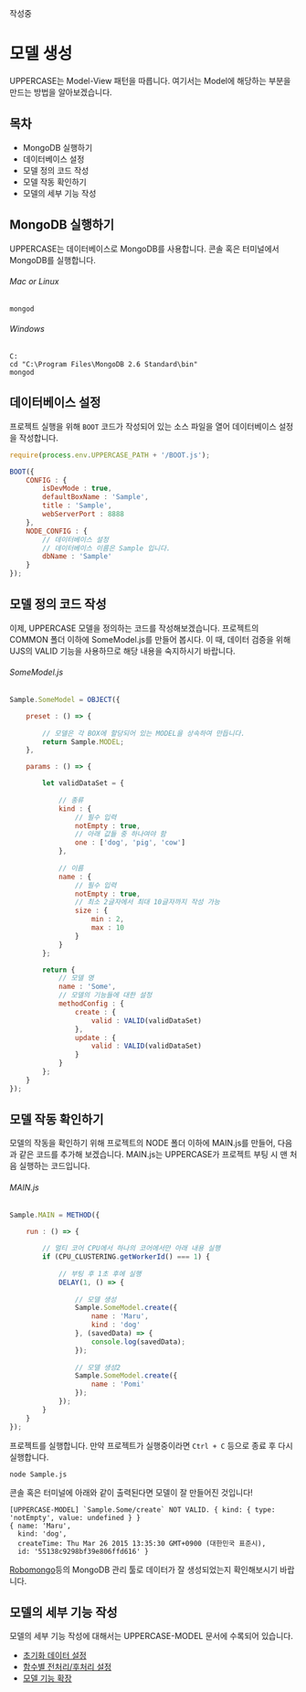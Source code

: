 작성중

# 모델 생성
UPPERCASE는 Model-View 패턴을 따릅니다. 여기서는 Model에 해당하는 부분을 만드는 방법을 알아보겠습니다.

## 목차
* MongoDB 실행하기
* 데이터베이스 설정
* 모델 정의 코드 작성
* 모델 작동 확인하기
* 모델의 세부 기능 작성

## MongoDB 실행하기
UPPERCASE는 데이터베이스로 MongoDB를 사용합니다. 콘솔 혹은 터미널에서 MongoDB를 실행합니다.

###### Mac or Linux
```
mongod
```

###### Windows
```
C:
cd "C:\Program Files\MongoDB 2.6 Standard\bin"
mongod
```

## 데이터베이스 설정
프로젝트 실행을 위해 `BOOT` 코드가 작성되어 있는 소스 파일을 열어 데이터베이스 설정을 작성합니다.

```javascript
require(process.env.UPPERCASE_PATH + '/BOOT.js');

BOOT({
	CONFIG : {
        isDevMode : true,
		defaultBoxName : 'Sample',
        title : 'Sample',
		webServerPort : 8888
	},
	NODE_CONFIG : {
	    // 데이터베이스 설정
		// 데이터베이스 이름은 Sample 입니다.
		dbName : 'Sample'
	}
});
```

## 모델 정의 코드 작성
이제, UPPERCASE 모델을 정의하는 코드를 작성해보겠습니다. 프로젝트의 COMMON 폴더 이하에 SomeModel.js를 만들어 봅시다. 이 때, 데이터 검증을 위해 UJS의 VALID 기능을 사용하므로 해당 내용을 숙지하시기 바랍니다.

###### SomeModel.js
```javascript
Sample.SomeModel = OBJECT({

	preset : () => {
	
		// 모델은 각 BOX에 할당되어 있는 MODEL을 상속하여 만듭니다.
		return Sample.MODEL;
	},

	params : () => {

		let validDataSet = {
			
			// 종류
			kind : {
				// 필수 입력
				notEmpty : true,
				// 아래 값들 중 하나여야 함
				one : ['dog', 'pig', 'cow']
			},
			
			// 이름
			name : {
				// 필수 입력
				notEmpty : true,
				// 최소 2글자에서 최대 10글자까지 작성 가능
				size : {
					min : 2,
					max : 10
				}
			}
		};

		return {
			// 모델 명
			name : 'Some',
			// 모델의 기능들에 대한 설정
			methodConfig : {
				create : {
					valid : VALID(validDataSet)
				},
				update : {
					valid : VALID(validDataSet)
				}
			}
		};
	}
});
```

## 모델 작동 확인하기
모델의 작동을 확인하기 위해 프로젝트의 NODE 폴더 이하에 MAIN.js를 만들어, 다음과 같은 코드를 추가해 보겠습니다. MAIN.js는 UPPERCASE가 프로젝트 부팅 시 맨 처음 실행하는 코드입니다.

###### MAIN.js
```javascript
Sample.MAIN = METHOD({

	run : () => {
	
		// 멀티 코어 CPU에서 하나의 코어에서만 아래 내용 실행
		if (CPU_CLUSTERING.getWorkerId() === 1) {
			
			// 부팅 후 1초 후에 실행
			DELAY(1, () => {
				
				// 모델 생성
				Sample.SomeModel.create({
					name : 'Maru',
					kind : 'dog'
				}, (savedData) => {
					console.log(savedData);
				});
				
				// 모델 생성2
				Sample.SomeModel.create({
					name : 'Pomi'
				});
			});
		}
	}
});
```

프로젝트를 실행합니다. 만약 프로젝트가 실행중이라면 `Ctrl + C` 등으로 종료 후 다시 실행합니다.

```
node Sample.js
```

콘솔 혹은 터미널에 아래와 같이 출력된다면 모델이 잘 만들어진 것입니다!

```
[UPPERCASE-MODEL] `Sample.Some/create` NOT VALID. { kind: { type: 'notEmpty', value: undefined } }
{ name: 'Maru',
  kind: 'dog',
  createTime: Thu Mar 26 2015 13:35:30 GMT+0900 (대한민국 표준시),
  id: '55138c9298bf39e806ffd616' }
```

[Robomongo](http://www.robomongo.org)등의 MongoDB 관리 툴로 데이터가 잘 생성되었는지 확인해보시기 바랍니다.

## 모델의 세부 기능 작성
모델의 세부 기능 작성에 대해서는 UPPERCASE-MODEL 문서에 수록되어 있습니다.

* [초기화 데이터 설정](UPPERCASE-MODEL.md#초기-데이터-설정)
* [함수별 전처리/후처리 설정](UPPERCASE-MODEL.md#함수별-전처리후처리-설정)
* [모델 기능 확장](UPPERCASE-MODEL.md#모델-기능-확장)
